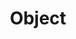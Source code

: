 ---
layout: list
title: Object
slug: object
description: >
  개인적인 견해가 듬뿍 들어간 객체지향 스터디
sitemap: false
order: 4
---